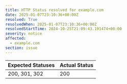 ```yaml
---
title: HTTP Status resolved for example.com
date: 2025-01-07T23:10:36+00:00Z
resolved: True
resolvedWhen: 2025-01-07T23:10:36+00:00Z
resolvedStartTime: 2024-10-25T21:09:43.191474+00:00
severity: notice
affected:
  - example.com
section: issue
---
```


| Expected Statuses | Actual Status  |
|-------------------|----------------|
| 200, 301, 302 | 200 |
